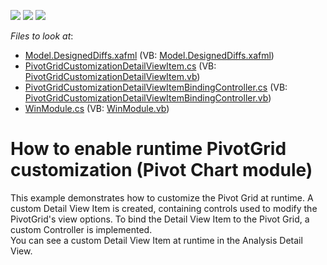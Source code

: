 <!-- default badges list -->
![](https://img.shields.io/endpoint?url=https://codecentral.devexpress.com/api/v1/VersionRange/128590013/10.2.3%2B)
[![](https://img.shields.io/badge/Open_in_DevExpress_Support_Center-FF7200?style=flat-square&logo=DevExpress&logoColor=white)](https://supportcenter.devexpress.com/ticket/details/E1886)
[![](https://img.shields.io/badge/📖_How_to_use_DevExpress_Examples-e9f6fc?style=flat-square)](https://docs.devexpress.com/GeneralInformation/403183)
<!-- default badges end -->
<!-- default file list -->
*Files to look at*:

* [Model.DesignedDiffs.xafml](./CS/PivotGridCustomization.Module.Win/Model.DesignedDiffs.xafml) (VB: [Model.DesignedDiffs.xafml](./VB/PivotGridCustomization.Module.Win/Model.DesignedDiffs.xafml))
* [PivotGridCustomizationDetailViewItem.cs](./CS/PivotGridCustomization.Module.Win/PivotGridCustomizationDetailViewItem.cs) (VB: [PivotGridCustomizationDetailViewItem.vb](./VB/PivotGridCustomization.Module.Win/PivotGridCustomizationDetailViewItem.vb))
* [PivotGridCustomizationDetailViewItemBindingController.cs](./CS/PivotGridCustomization.Module.Win/PivotGridCustomizationDetailViewItemBindingController.cs) (VB: [PivotGridCustomizationDetailViewItemBindingController.vb](./VB/PivotGridCustomization.Module.Win/PivotGridCustomizationDetailViewItemBindingController.vb))
* [WinModule.cs](./CS/PivotGridCustomization.Module.Win/WinModule.cs) (VB: [WinModule.vb](./VB/PivotGridCustomization.Module.Win/WinModule.vb))
<!-- default file list end -->
# How to enable runtime PivotGrid customization (Pivot Chart module)


<p>This example demonstrates how to customize the Pivot Grid at runtime. A custom Detail View Item is created, containing controls used to modify the PivotGrid's view options. To bind the Detail View Item to the Pivot Grid, a custom Controller is implemented.<br />
You can see a custom Detail View Item at runtime in the Analysis Detail View.</p>

<br/>


